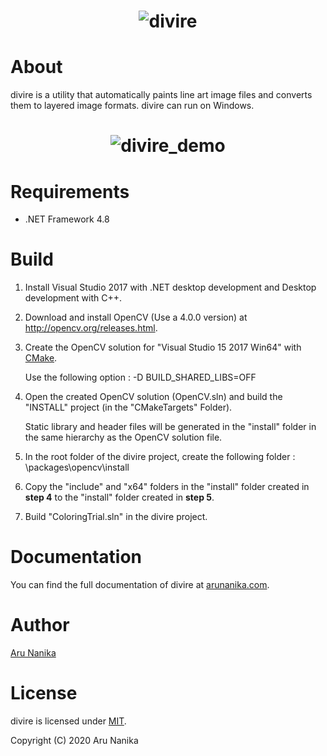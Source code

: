 <h1 align="center">
  <img src="https://user-images.githubusercontent.com/63274471/85964833-ea76c600-b9f5-11ea-849b-9726bc56fa5a.jpg" alt="divire">
</h1>

# About
divire is a utility that automatically paints line art image files and converts them to layered image formats. divire can run on Windows.

<h1 align="center">
  <img src="https://user-images.githubusercontent.com/63274471/85966176-efd60f80-b9f9-11ea-941b-f8e83a546ce4.jpg" alt="divire_demo">
</h1>

# Requirements

- .NET Framework 4.8

# Build
1. Install Visual Studio 2017 with .NET desktop development and Desktop development with C++. 



2. Download and install OpenCV (Use a 4.0.0 version) at http://opencv.org/releases.html.



3. Create the OpenCV solution for "Visual Studio 15 2017 Win64" with [CMake](https://cmake.org/).

   Use the following option : -D BUILD_SHARED_LIBS=OFF
   
   
   
4. Open the created OpenCV solution (OpenCV.sln) and build the "INSTALL" project (in the "CMakeTargets" Folder).

   Static library and header files will be generated in the "install" folder in the same hierarchy as the OpenCV solution file.
   
   
   
5. In the root folder of the divire project, create the following folder : \packages\opencv\install


6. Copy the "include" and "x64" folders in the "install" folder created in **step 4** to the "install" folder created in **step 5**.


7. Build "ColoringTrial.sln" in the divire project.


# Documentation

You can find the full documentation of divire at [arunanika.com](https://arunanika.com/).

# Author
[Aru Nanika](https://arunanika.com/)

# License

divire is licensed under [MIT](https://raw.githubusercontent.com/aocattleya/Ramen-Timer/master/LICENSE).

Copyright (C) 2020 Aru Nanika
